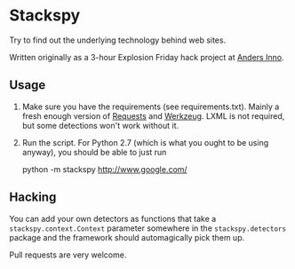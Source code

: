 Stackspy
========

Try to find out the underlying technology behind web sites.

Written originally as a 3-hour Explosion Friday hack project at [Anders Inno](http://www.andersinno.fi).

Usage
-----

1. Make sure you have the requirements (see requirements.txt). Mainly a fresh enough version of [Requests](http://python-requests.org/) and [Werkzeug](http://werkzeug.pocoo.org/).
   LXML is not required, but some detections won't work without it.

2. Run the script. For Python 2.7 (which is what you ought to be using anyway), you should be able to just run

    python -m stackspy http://www.google.com/

Hacking
-------

You can add your own detectors as functions that take a `stackspy.context.Context` parameter
somewhere in the `stackspy.detectors` package and the framework should automagically pick them up.

Pull requests are very welcome.

